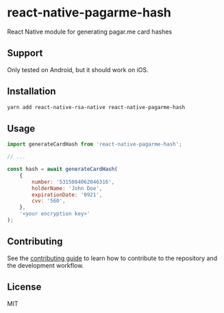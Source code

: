 # react-native-pagarme-hash

React Native module for generating pagar.me card hashes

## Support

Only tested on Android, but it should work on iOS.

## Installation

```sh
yarn add react-native-rsa-native react-native-pagarme-hash
```

## Usage

```js
import generateCardHash from 'react-native-pagarme-hash';

// ...

const hash = await generateCardHash(
    {
        number: '5315084062046316',
        holderName: 'John Doe',
        expirationDate: '0921',
        cvv: '560',
    },
    '<your encryption key>'
);
```

## Contributing

See the [contributing guide](CONTRIBUTING.md) to learn how to contribute to the repository and the development workflow.

## License

MIT
